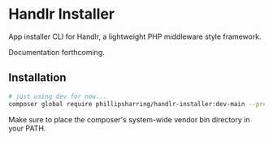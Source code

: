 # Handlr Installer

App installer CLI for Handlr, a lightweight PHP middleware style framework.

Documentation forthcoming.

## Installation

```bash
# just using dev for now...
composer global require phillipsharring/handlr-installer:dev-main --prefer-stable
```
Make sure to place the composer's system-wide vendor bin directory in your PATH.

